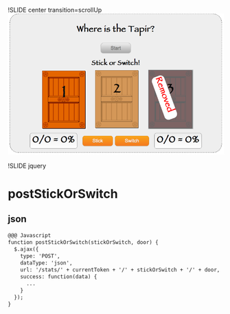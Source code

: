 !SLIDE center transition=scrollUp
![Tapir App](stick_or_switch.png)

!SLIDE jquery
# postStickOrSwitch
## json

    @@@ Javascript
    function postStickOrSwitch(stickOrSwitch, door) {
      $.ajax({
        type: 'POST',
        dataType: 'json',
        url: '/stats/' + currentToken + '/' + stickOrSwitch + '/' + door,
        success: function(data) {
          ...
        }
      });
    }
